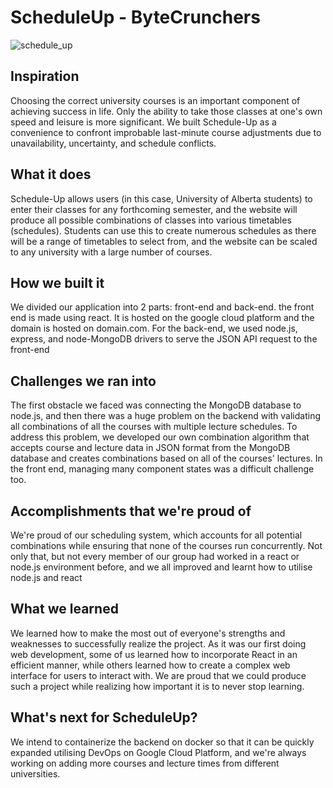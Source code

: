 # ScheduleUp - ByteCrunchers

![schedule_up](https://user-images.githubusercontent.com/93630550/149675772-6a9caac7-ca47-47f6-a72f-665bc8c1c3a9.gif)


## Inspiration
Choosing the correct university courses is an important component of achieving success in life. Only the ability to take those classes at one's own speed and leisure is more significant. We built Schedule-Up as a convenience to confront improbable last-minute course adjustments due to unavailability, uncertainty, and schedule conflicts.

## What it does
Schedule-Up allows users (in this case, University of Alberta students) to enter their classes for any forthcoming semester, and the website will produce all possible combinations of classes into various timetables (schedules). Students can use this to create numerous schedules as there will be a range of timetables to select from, and the website can be scaled to any university with a large number of courses.

## How we built it
We divided our application into 2 parts: front-end and back-end. the front end is made using react. It is hosted
on the google cloud platform and the domain is hosted on domain.com. For the back-end, we used node.js, express, and
node-MongoDB drivers to serve the JSON API request to the front-end

## Challenges we ran into
The first obstacle we faced was connecting the MongoDB database to node.js, and then there was a huge problem on the backend with validating all combinations of all the courses with multiple lecture schedules. To address this problem, we developed our own combination algorithm that accepts course and lecture data in JSON format from the MongoDB database and creates combinations based on all of the courses' lectures. In the front end, managing many component states was a difficult challenge too.

## Accomplishments that we're proud of
We're proud of our scheduling system, which accounts for all potential combinations while ensuring that none of the courses run concurrently. Not only that, but not every member of our group had worked in a react or node.js environment before, and we all improved and learnt how to utilise node.js and  react

## What we learned
We learned how to make the most out of everyone's strengths and weaknesses to successfully realize the project. As it was our first doing web development, some of us learned how to incorporate React in an efficient manner, while others learned how to create a complex web interface for users to interact with. We are proud that we could produce such a project while realizing how important it is to never stop learning.

## What's next for ScheduleUp?
We intend to containerize the backend on docker so that it can be quickly expanded utilising DevOps on Google Cloud Platform, and we're always working on adding more courses and lecture times from different universities.
